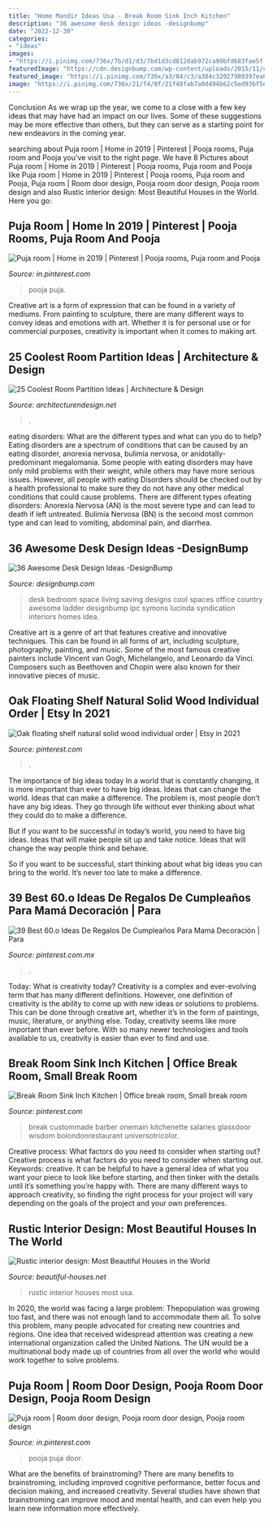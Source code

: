 ```yaml
---
title: "Home Mandir Ideas Usa - Break Room Sink Inch Kitchen"
description: "36 awesome desk design ideas -designbump"
date: "2022-12-30"
categories:
- "ideas"
images:
- "https://i.pinimg.com/736x/7b/d1/d3/7bd1d3cd812dab972ca99bfd683fae5f.jpg"
featuredImage: "https://cdn.designbump.com/wp-content/uploads/2015/11/cool-desk-design15.jpg"
featured_image: "https://i.pinimg.com/736x/a3/84/c3/a384c32027989397ea0a6a1efd09c685.jpg"
image: "https://i.pinimg.com/736x/21/f4/0f/21f40fab7a0d494b62c5ed93bf5eed0a.jpg?b=t"
---
```



Conclusion
As we wrap up the year, we come to a close with a few key ideas that may have had an impact on our lives. Some of these suggestions may be more effective than others, but they can serve as a starting point for new endeavors in the coming year.

	

		
searching about Puja room | Home in 2019 | Pinterest | Pooja rooms, Puja room and Pooja you've visit to the right page. We have 8 Pictures about Puja room | Home in 2019 | Pinterest | Pooja rooms, Puja room and Pooja like Puja room | Home in 2019 | Pinterest | Pooja rooms, Puja room and Pooja, Puja room | Room door design, Pooja room door design, Pooja room design and also Rustic interior design: Most Beautiful Houses in the World. Here you go:
		
    
## Puja Room | Home In 2019 | Pinterest | Pooja Rooms, Puja Room And Pooja

<img loading=lazy src="https://i.pinimg.com/736x/21/f4/0f/21f40fab7a0d494b62c5ed93bf5eed0a.jpg?b=t" onerror="this.onerror=null;this.src='https://tse1.mm.bing.net/th?id=OIP.LDMvsT84fcowBqpvUv_2KgHaLO&amp;pid=15.1';" alt="Puja room | Home in 2019 | Pinterest | Pooja rooms, Puja room and Pooja">

_Source: in.pinterest.com_

>pooja puja. 

	

Creative art is a form of expression that can be found in a variety of mediums. From painting to sculpture, there are many different ways to convey ideas and emotions with art. Whether it is for personal use or for commercial purposes, creativity is important when it comes to making art.

    
## 25 Coolest Room Partition Ideas | Architecture &amp; Design

<img loading=lazy src="https://cdn.architecturendesign.net/wp-content/uploads/2014/08/1742.jpg" onerror="this.onerror=null;this.src='https://tse1.mm.bing.net/th?id=OIP.ovTblCgTk6jpb7B_ULeNwAHaLI&amp;pid=15.1';" alt="25 Coolest Room Partition Ideas | Architecture &amp; Design">

_Source: architecturendesign.net_

>. 

	

eating disorders: What are the different types and what can you do to help?
Eating disorders are a spectrum of conditions that can be caused by an eating disorder, anorexia nervosa, bulimia nervosa, or anidotally-predominant megalomania. Some people with eating disorders may have only mild problems with their weight, while others may have more serious issues. However, all people with eating Disorders should be checked out by a health professional to make sure they do not have any other medical conditions that could cause problems. 
There are different types ofeating disorders: Anorexia Nervosa (AN) is the most severe type and can lead to death if left untreated. Bulimia Nervosa (BN) is the second most common type and can lead to vomiting, abdominal pain, and diarrhea.

    
## 36 Awesome Desk Design Ideas -DesignBump

<img loading=lazy src="https://cdn.designbump.com/wp-content/uploads/2015/11/cool-desk-design15.jpg" onerror="this.onerror=null;this.src='https://tse2.mm.bing.net/th?id=OIP.qdrHKTaAhC-e7VNYP8r1DgHaJ4&amp;pid=15.1';" alt="36 Awesome Desk Design Ideas -DesignBump">

_Source: designbump.com_

>desk bedroom space living saving designs cool spaces office country awesome ladder designbump ipc symons lucinda syndication interiors homes idea. 

	

Creative art is a genre of art that features creative and innovative techniques. This can be found in all forms of art, including sculpture, photography, painting, and music. Some of the most famous creative painters include Vincent van Gogh, Michelangelo, and Leonardo da Vinci. Composers such as Beethoven and Chopin were also known for their innovative pieces of music.

    
## Oak Floating Shelf Natural Solid Wood Individual Order | Etsy In 2021

<img loading=lazy src="https://i.pinimg.com/736x/56/80/38/568038e0fadd72eedb395e068deaea91.jpg" onerror="this.onerror=null;this.src='https://tse1.mm.bing.net/th?id=OIP.ovQZgN5Evzm1EAo8KYQV1QHaLG&amp;pid=15.1';" alt="Oak floating shelf natural solid wood individual order | Etsy in 2021">

_Source: pinterest.com_

>. 

	

The importance of big ideas today
In a world that is constantly changing, it is more important than ever to have big ideas. Ideas that can change the world. Ideas that can make a difference.
The problem is, most people don’t have any big ideas. They go through life without ever thinking about what they could do to make a difference.

But if you want to be successful in today’s world, you need to have big ideas. Ideas that will make people sit up and take notice. Ideas that will change the way people think and behave.

So if you want to be successful, start thinking about what big ideas you can bring to the world. It’s never too late to make a difference.

    
## 39 Best 60.o Ideas De Regalos De Cumpleaños Para Mamá Decoración | Para

<img loading=lazy src="https://i.pinimg.com/736x/7b/d1/d3/7bd1d3cd812dab972ca99bfd683fae5f.jpg" onerror="this.onerror=null;this.src='https://tse2.mm.bing.net/th?id=OIP.N6P7Ts8FEJ3K96VRtrTKNwHaJ4&amp;pid=15.1';" alt="39 Best 60.o Ideas De Regalos De Cumpleaños Para Mamá Decoración | Para">

_Source: pinterest.com.mx_

>. 

	

Today: What is creativity today?
Creativity is a complex and ever-evolving term that has many different definitions. However, one definition of creativity is the ability to come up with new ideas or solutions to problems. This can be done through creative art, whether it’s in the form of paintings, music, literature, or anything else. Today, creativity seems like more important than ever before. With so many newer technologies and tools available to us, creativity is easier than ever to find and use.

    
## Break Room Sink Inch Kitchen | Office Break Room, Small Break Room

<img loading=lazy src="https://i.pinimg.com/736x/a3/84/c3/a384c32027989397ea0a6a1efd09c685.jpg" onerror="this.onerror=null;this.src='https://tse4.mm.bing.net/th?id=OIP.s5Oyf68_7f0RMCGcOVTwugHaLH&amp;pid=15.1';" alt="Break Room Sink Inch Kitchen | Office break room, Small break room">

_Source: pinterest.com_

>break custommade barber onemain kitchenette salaries glassdoor wisdom bolondonrestaurant universotricolor. 

	

Creative process: What factors do you need to consider when starting out?
Creative process is what factors do you need to consider when starting out. Keywords: creative. It can be helpful to have a general idea of what you want your piece to look like before starting, and then tinker with the details until it’s something you’re happy with. There are many different ways to approach creativity, so finding the right process for your project will vary depending on the goals of the project and your own preferences.

    
## Rustic Interior Design: Most Beautiful Houses In The World

<img loading=lazy src="https://3.bp.blogspot.com/-KlUrR69F4J4/VNSZ6MPYmJI/AAAAAAAADiE/LtZ0rn8pZmI/s1600/Rustic%2Binterior%2B22.jpg" onerror="this.onerror=null;this.src='https://tse3.mm.bing.net/th?id=OIP.W3IMUTbBX60xQFOyq38B6AAAAA&amp;pid=15.1';" alt="Rustic interior design: Most Beautiful Houses in the World">

_Source: beautiful-houses.net_

>rustic interior houses most usa. 

	

In 2020, the world was facing a large problem: Thepopulation was growing too fast, and there was not enough land to accommodate them all. To solve this problem, many people advocated for creating new countries and regions. One idea that received widespread attention was creating a new international organization called the United Nations. The UN would be a multinational body made up of countries from all over the world who would work together to solve problems.

    
## Puja Room | Room Door Design, Pooja Room Door Design, Pooja Room Design

<img loading=lazy src="https://i.pinimg.com/736x/2c/33/2f/2c332fb13f387dca3006aa6f52fff62a.jpg" onerror="this.onerror=null;this.src='https://tse1.mm.bing.net/th?id=OIP.kosdQKRF0XyocpqNPlO0XQHaLO&amp;pid=15.1';" alt="Puja room | Room door design, Pooja room door design, Pooja room design">

_Source: in.pinterest.com_

>pooja puja door. 

	

What are the benefits of brainstroming?
There are many benefits to brainstroming, including improved cognitive performance, better focus and decision making, and increased creativity. Several studies have shown that brainstroming can improve mood and mental health, and can even help you learn new information more effectively.

